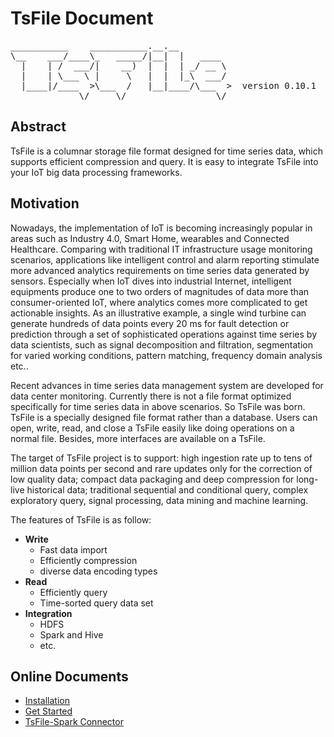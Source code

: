 <!--

    Licensed to the Apache Software Foundation (ASF) under one
    or more contributor license agreements.  See the NOTICE file
    distributed with this work for additional information
    regarding copyright ownership.  The ASF licenses this file
    to you under the Apache License, Version 2.0 (the
    "License"); you may not use this file except in compliance
    with the License.  You may obtain a copy of the License at

        http://www.apache.org/licenses/LICENSE-2.0

    Unless required by applicable law or agreed to in writing,
    software distributed under the License is distributed on an
    "AS IS" BASIS, WITHOUT WARRANTIES OR CONDITIONS OF ANY
    KIND, either express or implied.  See the License for the
    specific language governing permissions and limitations
    under the License.

-->

# TsFile Document
<pre>
___________    ___________.__.__          
\__    ___/____\_   _____/|__|  |   ____  
  |    | /  ___/|    __)  |  |  | _/ __ \ 
  |    | \___ \ |     \   |  |  |_\  ___/ 
  |____|/____  >\___  /   |__|____/\___  >  version 0.10.1
             \/     \/                 \/  
</pre>
## Abstract

TsFile is a columnar storage file format designed for time series data, which supports efficient compression and query. It is easy to integrate TsFile into your IoT big data processing frameworks.


## Motivation

Nowadays, the implementation of IoT is becoming increasingly popular in areas such as Industry 4.0, Smart Home, wearables and Connected Healthcare. Comparing with traditional IT infrastructure usage monitoring scenarios, applications like intelligent control and alarm reporting stimulate more advanced analytics requirements on time series data generated by sensors. Especially when IoT dives into industrial Internet, intelligent equipments produce one to two orders of magnitudes of data more than consumer-oriented IoT, where analytics comes more complicated to get actionable insights. As an illustrative example, a single wind turbine can generate hundreds of data points every 20 ms for fault detection or prediction through a set of sophisticated operations against time series by data scientists, such as signal decomposition and filtration, segmentation for varied working conditions, pattern matching, frequency domain analysis etc..

Recent advances in time series data management system are developed for data center monitoring. Currently there is not a file format optimized specifically for time series data in above scenarios. So TsFile was born. TsFile is a specially designed file format rather than a database. Users can open, write, read, and close a TsFile easily like doing operations on a normal file. Besides, more interfaces are available on a TsFile.

The target of TsFile project is to support: high ingestion rate up to tens of million data points per second and rare updates only for the correction of low quality data; compact data packaging and deep compression for long-live historical data; traditional sequential and conditional query, complex exploratory query, signal processing, data mining and machine learning.

The features of TsFile is as follow:

* **Write**
	* Fast data import
	* Efficiently compression
	* diverse data encoding types
* **Read**
	* Efficiently query 
	* Time-sorted query data set
* **Integration**
	* HDFS
	* Spark and Hive
	* etc. 

## Online Documents
* [Installation](https://github.com/thulab/tsfile/wiki/Installation)
* [Get Started](https://github.com/thulab/tsfile/wiki/Get-Started)
* [TsFile-Spark Connector](https://github.com/thulab/tsfile/wiki/TsFile-Spark-Connector)

 
